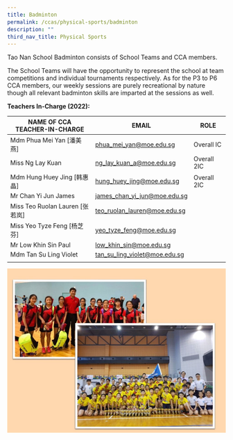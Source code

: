 ```yaml
---
title: Badminton
permalink: /ccas/physical-sports/badminton
description: ""
third_nav_title: Physical Sports
---
```

Tao Nan School Badminton consists of School Teams and CCA members.

The School Teams will have the opportunity to represent the school at team competitions and individual tournaments respectively. As for the P3 to P6 CCA members, our weekly sessions are purely recreational by nature though all relevant badminton skills are imparted at the sessions as well.

**Teachers In-Charge (2022):**

| NAME OF CCA<br>TEACHER-IN-CHARGE | EMAIL | ROLE |
|---|---|---|
| Mdm Phua Mei Yan [潘美燕] | phua_mei_yan@moe.edu.sg | Overall IC |
| Miss Ng Lay Kuan | ng_lay_kuan_a@moe.edu.sg | Overall 2IC |
| Mdm Hung Huey Jing [韩惠晶] | hung_huey_jing@moe.edu.sg | Overall 2IC |
| Mr Chan Yi Jun James | james_chan_yi_jun@moe.edu.sg |   |
| Miss Teo Ruolan Lauren [张若岚] | teo_ruolan_lauren@moe.edu.sg |   |
| Miss Yeo Tyze Feng [杨芝芬] | yeo_tyze_feng@moe.edu.sg |   |
| Mr Low Khin Sin Paul | low_khin_sin@moe.edu.sg |   |
| Mdm Tan Su Ling Violet | tan_su_ling_violet@moe.edu.sg |   |
| | | |

![](/images/Slide9.jpg)